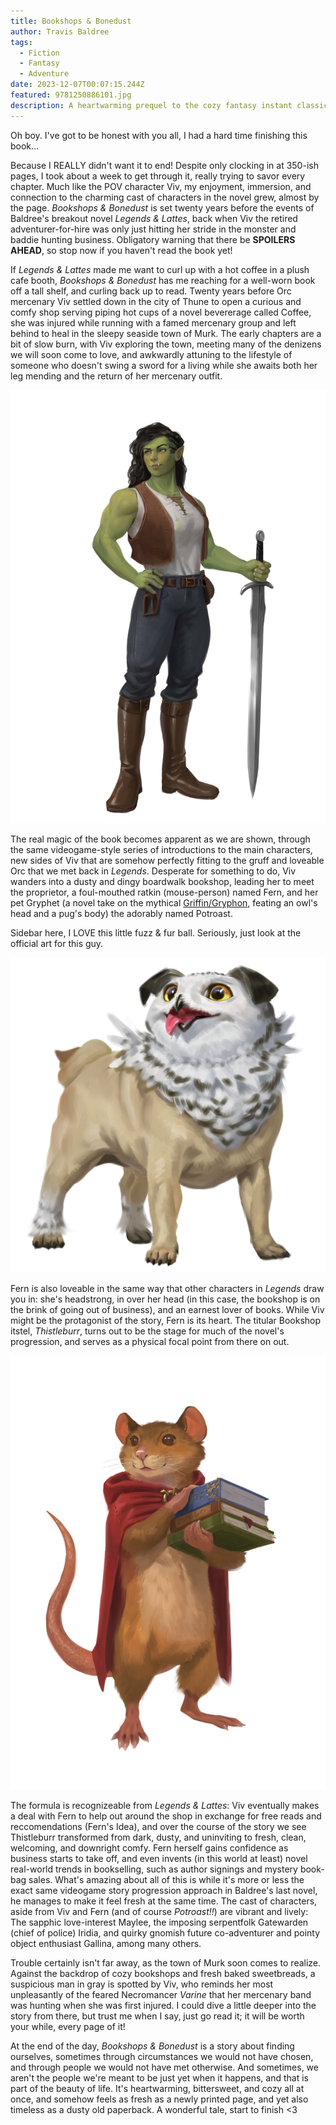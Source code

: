 ```yaml
---
title: Bookshops & Bonedust
author: Travis Baldree
tags:
  - Fiction
  - Fantasy
  - Adventure
date: 2023-12-07T00:07:15.244Z
featured: 9781250886101.jpg
description: A heartwarming prequel to the cozy fantasy instant classic by Travis Baldree
---
```

Oh boy. I've got to be honest with you all, I had a hard time finishing this book...

Because I REALLY didn't want it to end! Despite only clocking in at 350-ish pages, I took about a week to get through it, really trying to savor every chapter. Much like the POV character Viv, my enjoyment, immersion, and connection to the charming cast of characters in the novel grew, almost by the page. *Bookshops & Bonedust* is set twenty years before the events of Baldree's breakout novel *Legends & Lattes*, back when Viv the retired adventurer-for-hire was only just hitting her stride in the monster and baddie hunting business. Obligatory warning that there be **SPOILERS AHEAD**, so stop now if you haven't read the book yet!

If *Legends & Lattes* made me want to curl up with a hot coffee in a plush cafe booth, *Bookshops & Bonedust* has me reaching for a well-worn book off a tall shelf, and curling back up to read. Twenty years before Orc mercenary Viv settled down in the city of Thune to open a curious and comfy shop serving piping hot cups of a novel bevererage called Coffee, she was injured while running with a famed mercenary group and left behind to heal in the sleepy seaside town of Murk. The early chapters are a bit of slow burn, with Viv exploring the town, meeting many of the denizens we will soon come to love, and awkwardly attuning to the lifestyle of someone who doesn't swing a sword for a living while she awaits both her leg mending and the return of her mercenary outfit.

![Viv the Orc](fkdwcpywyaelh_j.jpg "Viv the Orc")

The real magic of the book becomes apparent as we are shown, through the same videogame-style series of introductions to the main characters, new sides of Viv that are somehow perfectly fitting to the gruff and loveable Orc that we met back in *Legends*. Desperate for something to do, Viv wanders into a dusty and dingy boardwalk bookshop, leading her to meet the proprietor, a foul-mouthed ratkin (mouse-person) named Fern, and her pet Gryphet (a novel take on the mythical [Griffin/Gryphon](https://en.wikipedia.org/wiki/Griffin#:~:text=The%20griffin%2C%20griffon%2C%20or%20gryphon,talons%20on%20the%20front%20legs.), feating an owl's head and a pug's body) the adorably named Potroast.

Sidebar here, I LOVE this little fuzz & fur ball. Seriously, just look at the official art for this guy.

![Potroast the Gryphet](fplhthsxwauy2df.jpg "Potroast the Gryphet")



Fern is also loveable in the same way that other characters in *Legends* draw you in: she's headstrong, in over her head (in this case, the bookshop is on the brink of going out of business), and an earnest lover of books. While Viv might be the protagonist of the story, Fern is its heart. The titular Bookshop itstel, *Thistleburr*, turns out to be the stage for much of the novel's progression, and serves as a physical focal point from there on out. 

![Fern the ratkin](fg5mz1ixoaa_bjt.jpg "Fern the ratkin")

The formula is recognizeable from *Legends & Lattes*: Viv eventually makes a deal with Fern to help out around the shop in exchange for free reads and reccomendations (Fern's Idea), and over the course of the story we see Thistleburr transformed from dark, dusty, and uninviting to fresh, clean, welcoming, and downright comfy. Fern herself gains confidence as business starts to take off, and even invents (in this world at least) novel real-world trends in bookselling, such as author signings and mystery book-bag sales. What's amazing about all of this is while it's more or less the exact same videogame story progression approach in Baldree's last novel, he manages to make it feel fresh at the same time. The cast of characters, aside from Viv and Fern (and of course *Potroast!!*) are vibrant and lively: The sapphic love-interest Maylee, the imposing serpentfolk Gatewarden (chief of police) Iridia, and quirky gnomish future co-adventurer and pointy object enthusiast Gallina, among many others.

Trouble certainly isn't far away, as the town of Murk soon comes to realize. Against the backdrop of cozy bookshops and fresh baked sweetbreads, a suspicious man in gray is spotted by Viv, who reminds her most unpleasantly of the feared Necromancer *Varine* that her mercenary band was hunting when she was first injured. I could dive a little deeper into the story from there, but trust me when I say, just go read it; it will be worth your while, every page of it!

At the end of the day, *Bookshops & Bonedust* is a story about finding ourselves, sometimes through circumstances we would not have chosen, and through people we would not have met otherwise. And sometimes, we aren't the people we're meant to be just yet when it happens, and that is part of the beauty of life. It's heartwarming, bittersweet, and cozy all at once, and somehow feels as fresh as a newly printed page, and yet also timeless as a dusty old paperback. A wonderful tale, start to finish <3
